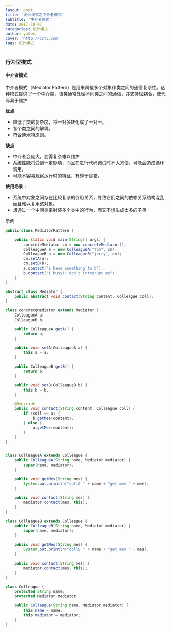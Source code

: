 ```yaml
---
layout: post
title: '设计模式之中介者模式'
subtitle: '中介者模式'
date: 2017-10-07
categories: 设计模式
author: yates
cover: 'http://cctv.com'
tags: 设计模式
---
```


### 行为型模式
#### 中介者模式
中介者模式（Mediator Pattern）是用来降低多个对象和类之间的通信复杂性。这种模式提供了一个中介类，该类通常处理不同类之间的通信，并支持松耦合，使代码易于维护

**优点** 

- 降低了类的复杂度，将一对多转化成了一对一。
- 各个类之间的解耦。
- 符合迪米特原则。

**缺点**

- 中介者会庞大，变得复杂难以维护
- 系统性能将受到一定影响，而且在进行代码调试时不太方便，可能会造成循环调用。
- 可能不容易观察运行时的特征，有碍于除错。

**使用场景**：  

- 系统中对象之间存在比较复杂的引用关系，导致它们之间的依赖关系结构混乱而且难以复用该对象。
- 想通过一个中间类来封装多个类中的行为，而又不想生成太多的子类



示例
```java
public class MediatorPattern {

    public static void main(String[] args) {
        concreteMediator cm = new concreteMediator();
        ColleagueA a = new ColleagueA("tom", cm);
        ColleagueB b = new ColleagueB("jerry", cm);
        cm.setA(a);
        cm.setB(b);
        a.contact("i have something to b");
        b.contact("i busy!! don't intterupt me");
    }
}

abstract class Mediator {
    public abstract void contact(String content, Colleague coll);
}

class concreteMediator extends Mediator {
    ColleagueA a;
    ColleagueB b;

    public ColleagueA getA() {
        return a;
    }

    public void setA(ColleagueA a) {
        this.a = a;
    }

    public ColleagueB getB() {
        return b;
    }

    public void setB(ColleagueB b) {
        this.b = b;
    }

    @Override
    public void contact(String content, Colleague coll) {
        if (coll == a) {
            b.getMes(content);
        } else {
            a.getMes(content);
        }
    }
}


class ColleagueA extends Colleague {
    public ColleagueA(String name, Mediator mediator) {
        super(name, mediator);
    }

    public void getMes(String mes) {
        System.out.println("collA " + name + "get mes " + mes);
    }

    public void contact(String mes) {
        mediator.contact(mes, this);
    }
}

class ColleagueB extends Colleague {
    public ColleagueB(String name, Mediator mediator) {
        super(name, mediator);
    }

    public void getMes(String mes) {
        System.out.println("collB " + name + "get mes " + mes);
    }

    public void contact(String mes) {
        mediator.contact(mes, this);
    }
}

class Colleague {
    protected String name;
    protected Mediator mediator;

    public Colleague(String name, Mediator mediator) {
        this.name = name;
        this.mediator = mediator;
    }
}
```
